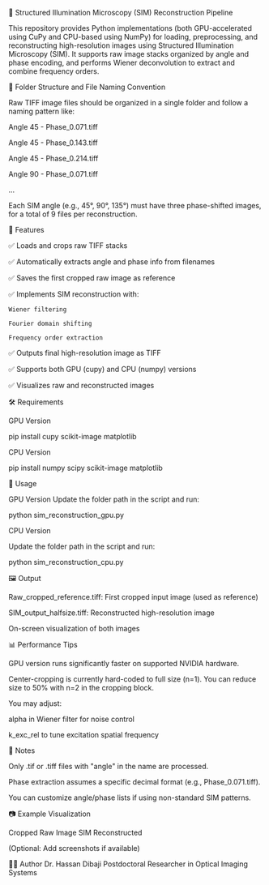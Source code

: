 🧠 Structured Illumination Microscopy (SIM) Reconstruction Pipeline

This repository provides Python implementations (both GPU-accelerated using CuPy and CPU-based using NumPy) for loading, preprocessing, and reconstructing high-resolution images using Structured Illumination Microscopy (SIM). It supports raw image stacks organized by angle and phase encoding, and performs Wiener deconvolution to extract and combine frequency orders.

📁 Folder Structure and File Naming Convention

Raw TIFF image files should be organized in a single folder and follow a naming pattern like:

Angle 45 - Phase_0.071.tiff

Angle 45 - Phase_0.143.tiff

Angle 45 - Phase_0.214.tiff

Angle 90 - Phase_0.071.tiff

...

Each SIM angle (e.g., 45°, 90°, 135°) must have three phase-shifted images, for a total of 9 files per reconstruction.

🚀 Features

✅ Loads and crops raw TIFF stacks

✅ Automatically extracts angle and phase info from filenames

✅ Saves the first cropped raw image as reference

✅ Implements SIM reconstruction with:

    Wiener filtering

    Fourier domain shifting

    Frequency order extraction

✅ Outputs final high-resolution image as TIFF

✅ Supports both GPU (cupy) and CPU (numpy) versions

✅ Visualizes raw and reconstructed images

🛠️ Requirements

GPU Version

pip install cupy scikit-image matplotlib

CPU Version

pip install numpy scipy scikit-image matplotlib

🧪 Usage

GPU Version
Update the folder path in the script and run:

python sim_reconstruction_gpu.py

CPU Version

Update the folder path in the script and run:

python sim_reconstruction_cpu.py

🖼️ Output

Raw_cropped_reference.tiff: First cropped input image (used as reference)

SIM_output_halfsize.tiff: Reconstructed high-resolution image

On-screen visualization of both images

📊 Performance Tips

GPU version runs significantly faster on supported NVIDIA hardware.

Center-cropping is currently hard-coded to full size (n=1). You can reduce size to 50% with n=2 in the cropping block.

You may adjust:

alpha in Wiener filter for noise control

k_exc_rel to tune excitation spatial frequency

📌 Notes

Only .tif or .tiff files with "angle" in the name are processed.

Phase extraction assumes a specific decimal format (e.g., Phase_0.071.tiff).

You can customize angle/phase lists if using non-standard SIM patterns.

📷 Example Visualization

Cropped Raw Image	SIM Reconstructed

(Optional: Add screenshots if available)

👨‍🔬 Author
Dr. Hassan Dibaji
Postdoctoral Researcher in Optical Imaging Systems
